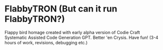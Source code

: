 # FlabbyTRON (But can it run FlabbyTRON?)
Flappy bird homage created with early alpha version of Codie Craft Systematic Assisted Code Generation GPT. Better 'en Crysis. Have fun! (3-4 hours of work, revisions, debugging etc.)
